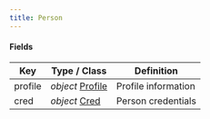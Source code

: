 ```yaml
---
title: Person
---
```


#### Fields

| Key | Type / Class | Definition |
| --- | ----------------- | ---------- |
| profile | *object* [Profile](/Resources/Profile) | Profile information |
| cred | *object* [Cred](/Resources/Cred) | Person credentials |
